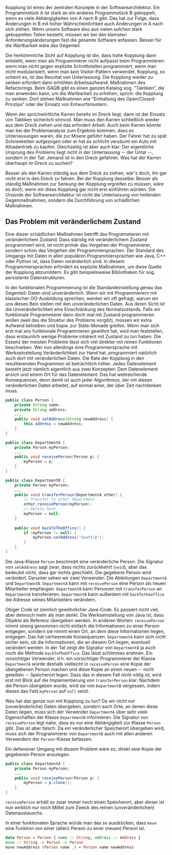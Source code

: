 Kopplung ist eines der zentralen Konzepte in der
Softwarearchitektur. Ein Programmstück A ist stark an ein anderes
Programmstück B gekoppelt, wenn es viele Abhängigkeiten von A nach B
gibt.  Das hat zur Folge, dass Änderungen in B mit hoher
Wahrscheinlichkeit auch Änderungen in A nach sich ziehen. Wenn unsere
Software also aus vielen solchen stark gekoppelten Teilen besteht,
müssen wir bei den kleinsten Anforderungsänderungen fast die gesamte
Software anfassen. Besser für die Wartbarkeit wäre das Gegenteil.

Die herkömmliche Sicht auf Kopplung ist die, dass hohe Kopplung dann
entsteht, wenn man als Programmierer nicht aufpasst beim
Programmieren: wenn man _nicht_ gegen explizite Schnittstellen
programmiert, wenn man _nicht_ modularisiert, wenn man _kein_
Visitor-Pattern verwendet. Kopplung, so scheint es, ist das Resultat
von Unterlassung.  Die Kopplung wieder zu senken erfordert dann
erhöhten Arbeitsaufwand: Maßnahmen des Refactorings. Beim iSAQB gibt
es einen ganzen Katalog sog. "Taktiken", die man anwenden kann, um die
Wartbarkeit zu erhöhen, sprich: die Kopplung zu senken. Dort stehen
Maßnahmen wie "Einhaltung des Open/Closed-Prinzips" oder der Einsatz
von Entwurfsmustern.

Wenn der sprichwörtliche Karren bereits im Dreck liegt, dann ist der
Einsatz von Taktiken sicherlich sinnvoll. Man muss den Karren
schließlich wieder aus dem Dreck ziehen und das erfordert Arbeit. Auch
beim Karren könnte man bei der Problemanalyse zum Ergebnis kommen,
dass es Unterlassungen waren, die zur Misere geführt haben. Der Fahrer
hat zu spät Schneeketten aufgezogen oder er hat es schlicht versäumt
ein Auto mit Allradantrieb zu kaufen.  Gleichzeitig ist aber auch
klar: Der eigentliche Ursprung des Problems liegt nicht in der
Unterlassung -- der Untat --, sondern in der Tat: Jemand ist in den
Dreck gefahren. Was hat der Karren überhaupt im Dreck zu suchen?

Besser als den Karren ständig aus dem Dreck zu ziehen, wär's doch, ihn
gar nicht erst in den Dreck zu fahren. Bei der Kopplung dasselbe:
Besser als ständig Maßnahmen zur Senkung der Kopplung ergreifen zu
müssen, wäre es doch, wenn wir diese Kopplung gar nicht erst einführen
würden. Die Ursünde der Softwarearchitektur ist nicht die Unterlassung
von heilenden Gegenmaßnahmen, sondern die Durchführung von schädlichen
Maßnahmen.

## Das Problem mit veränderlichem Zustand

Eine dieser schädlichen Maßnahmen betrifft das Programmieren mit
veränderlichem Zustand. Dass ständig mit veränderlichem Zustand
programmiert wird, ist nicht primär das Vergehen der Programmierer,
sondern schon das Vergehen der Programmiersprachen. Der Standard des
Umgangs mit Daten in allen populären Programmiersprachen wie Java, C++
oder Python ist, dass Daten veränderlich sind. In diesem
Programmiersprachen erfordert es explizite Maßnahmen, um diese Quelle
der Kopplung abzumildern. Es gibt beispielsweise Bibliotheken für
sog. persistente Datenstrukturen.

In der funktionalen Programmierung ist die Standardeinstellung genau
das Gegenteil: Daten sind unveränderlich.  Wenn wir mit Programmierern
mit klassischer OO-Ausbildung sprechen, werden wir oft gefragt, warum
wir uns dieses Bein stellen mit den unveränderlichen Daten. Aus deren
Sicht ist die Unveränderlichkeit eine Einschränkung des
Normalzustands. Falls wir funktionale Programmierer dann doch mal mit
Zustand programmieren wollen (weil das die Struktur des Problems
vorgibt), müssen wir extra Aufwand betreiben und bspw. zur
State-Monade greifen. Wenn man sich erst mal ans funktionale
Programmieren gewöhnt hat, wird man feststellen, dass erstaunlich
wenige Probleme inhärent mit Zustand zu tun haben. Die Essenz der
meisten Probleme lässt sich viel direkter mit reinen Funktionen
beschreiben. Wer nun allerdings eine Programmiersprache mit
Werkseinstellung Veränderlichkeit zur Hand hat, programmiert natürlich
auch dort mit veränderlichen Daten. Die Rate der Kopplung in den
resultierenden Programmen ist beträchtlich höher. Jedes Datenelement
besteht jetzt nämlich eigentlich aus zwei Konzepten: Dem Datenelement
ansich und einem Ort für das Datenelement. Das hat weitreichende
Konsequenzen, denn damit ist auch jeder Algorithmus, der mit diesen
veränderlichen Daten arbeitet, auf einmal einer, der über Zeit
nachdenken muss.

```java
public class Person {
    private String name;
    private String address;
    ...
    public void setAddress(String newAddress) {
        this.address = newAddress;
    }
}

public class DepartmentA {
    private Person myPerson;
    ...
    public void receivePerson(Person p) {
        myPerson = p;
    }
}

public class DepartmentB {
    private Person myPerson;
    ...
    public void transferPerson(DepartmentA other) {
        // Transfer to other department
        other.receivePerson(myPerson);
        // Delete here
        myPerson = null;
    }
    
    public void backToTheOffice() {
        if (myPerson != null) {
            myPerson.setAddress("Seattle");
        }
    }
}
```

Die Java-Klasse `Person` beschreibt eine veränderliche Person. Die
Signatur von `setAddress` sagt zwar, dass nichts zurückkehrt (`void`),
aber das bedeutet nicht, dass gar nichts geschieht. Die gegebene
Person wird verändert. Darunter sehen wir zwei Verwender: Die
Abteilungen `DepartmentA` und `DepartmentB`. `DepartmentA` kann mit
`receivePerson` eine Person als neuen Mitarbeiter
empfangen. `DepartmentB` kann Personen mit `transferPerson` an
`DepartmentA` transferieren. `DepartmentB` kann außerdem mit
`backTotheoffice` die Adresse seines Mitarbeiters verändern.

Obiger Code ist ziemlich gewöhnlicher Java-Code.  Es passiert nicht
viel, aber dennoch mehr als man denkt.  Die Werkseinstellung von Java
ist, dass Objekte als Referenz übergeben werden. In anderen Worten:
`receivePerson` nimmt streng genommen nicht einfach die Informationen
zu einer Person entgegen, sondern sie nimmt einen Ort, an dem diese
Informationen liegen, entgegen. Das hat verheerende
Konsequenzen. `DepartmentA` kann sich nicht sicher sein, ob die
Informationen, die an diesem Ort liegen, eventuell verändert
werden. In der Tat zeigt die Signatur von `DepartmentB` ja auch noch
die Methode `backToTheOffice`. Das lässt schlimmes erahnen. Ein
vorsichtiger Verwender, d.h. ein vorsichtiger Programmierer der Klasse
`DepartmentA` würde deshalb vielleicht in `receivePerson` eine Kopie
der übergebenen Person machen und diese Kopie an einen neuen -- nicht
geteilten -- Speicherort legen. Dass das in diesem Fall nicht nötig
ist, wird erst mit Blick auf die Implementierung von `transferPerson`
klar: Nachdem die Person übergeben wurde, wird sie von `DepartmentB`
vergessen, indem dieses das Feld `myPerson` auf `null` setzt.

Was hat das ganze nun mit Kopplung zu tun? Da wir nicht nur
(unveränderliche) Daten übergeben, sondern auch Orte, an denen diese
Daten liegen, muss sich der Verwender `DepartmentA` über sehr viele
Eigenschaften der Klasse `DepartmentB` informieren. Die Signatur von
`receivePerson` legt nahe, dass es nur eine Abhängigkeit zur Klasse
`Person` gibt. Das ist aber falsch. Da ein veränderlicher Speicherort
übergeben wird, muss sich der Programmierer von `DepartmentB` auch mit
allen anderen Verwendern der `Person`-Klasse befassen.

Ein defensiver Umgang mit diesem Problem wäre es, direkt eine Kopie
der gegebenen Person anzulegen.

```java
public class DepartmentA {
    private Person myPerson;
    ...
    public void receivePerson(Person p) {
        myPerson = p.clone();
    }
}
```

`receivePerson` erhält so zwar immer noch einen Speicherort, aber
dieser ist nun wirklich nur noch Mittel zum Zweck des reinen
(unveränderlichen) Datenaustauschs.

In einer funktionalen Sprache würde man das so
ausdrücken, dass `move` eine Funktion von einer (alten) Person zu
einer (neuen) Person ist.

```haskell
data Person = Person { name :: String, address :: Address }
move :: String -> Person -> Person
move newAddress (Person name _) = Person name newAddress
```
